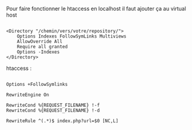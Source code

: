 Pour faire fonctionner le htaccess en localhost il faut ajouter ça au virtual host
<pre><code>
&lt;Directory "/chemin/vers/votre/repository/"&gt;
	Options Indexes FollowSymLinks Multiviews
	AllowOverride All
	Require all granted
	Options -Indexes
&lt;/Directory&gt;
</code></pre>

htaccess : 
<pre><code>
Options +FollowSymlinks

RewriteEngine On

RewriteCond %{REQUEST_FILENAME} !-f
RewriteCond %{REQUEST_FILENAME} !-d

RewriteRule ^(.*)$ index.php?url=$0 [NC,L]
</code></pre>
